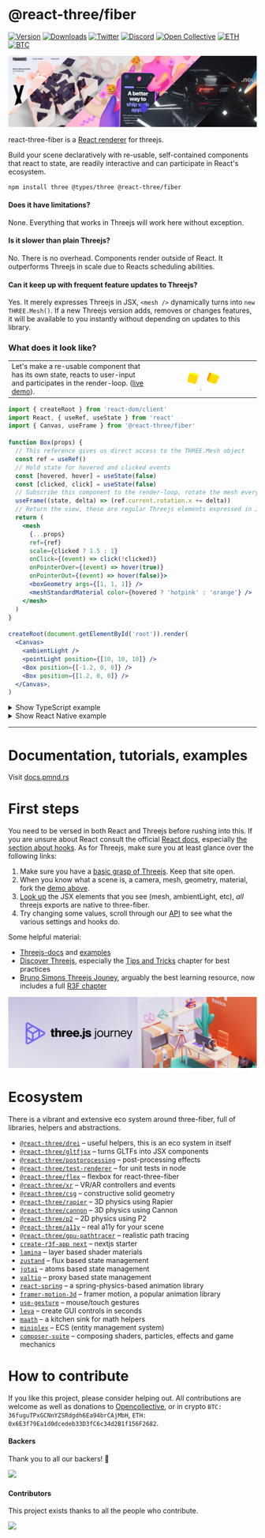 <h1>@react-three/fiber</h1>

[![Version](https://img.shields.io/npm/v/@react-three/fiber?style=flat&colorA=000000&colorB=000000)](https://npmjs.com/package/@react-three/fiber)
[![Downloads](https://img.shields.io/npm/dt/@react-three/fiber.svg?style=flat&colorA=000000&colorB=000000)](https://npmjs.com/package/@react-three/fiber)
[![Twitter](https://img.shields.io/twitter/follow/pmndrs?label=%40pmndrs&style=flat&colorA=000000&colorB=000000&logo=twitter&logoColor=000000)](https://twitter.com/pmndrs)
[![Discord](https://img.shields.io/discord/740090768164651008?style=flat&colorA=000000&colorB=000000&label=discord&logo=discord&logoColor=000000)](https://discord.gg/ZZjjNvJ)
[![Open Collective](https://img.shields.io/opencollective/all/react-three-fiber?style=flat&colorA=000000&colorB=000000)](https://opencollective.com/react-three-fiber)
[![ETH](https://img.shields.io/badge/ETH-f5f5f5?style=flat&colorA=000000&colorB=000000)](https://blockchain.com/eth/address/0x6E3f79Ea1d0dcedeb33D3fC6c34d2B1f156F2682)
[![BTC](https://img.shields.io/badge/BTC-f5f5f5?style=flat&colorA=000000&colorB=000000)](https://blockchain.com/btc/address/36fuguTPxGCNnYZSRdgdh6Ea94brCAjMbH)

<a href="https://docs.pmnd.rs/react-three-fiber/getting-started/examples"><img src="/docs/banner-r3f.jpg" /></a>

react-three-fiber is a <a href="https://reactjs.org/docs/codebase-overview.html#renderers">React renderer</a> for threejs.

Build your scene declaratively with re-usable, self-contained components that react to state, are readily interactive and can participate in React's ecosystem.

```bash
npm install three @types/three @react-three/fiber
```

#### Does it have limitations?

None. Everything that works in Threejs will work here without exception.

#### Is it slower than plain Threejs?

No. There is no overhead. Components render outside of React. It outperforms Threejs in scale due to Reacts scheduling abilities.

#### Can it keep up with frequent feature updates to Threejs?

Yes. It merely expresses Threejs in JSX, `<mesh />` dynamically turns into `new THREE.Mesh()`. If a new Threejs version adds, removes or changes features, it will be available to you instantly without depending on updates to this library.

### What does it look like?

<table>
  <tbody>
    <tr>
      <td>Let's make a re-usable component that has its own state, reacts to user-input and participates in the render-loop. (<a href="https://codesandbox.io/s/rrppl0y8l4?file=/src/App.js">live demo</a>).</td>
      <td>
        <a href="https://codesandbox.io/s/rrppl0y8l4">
          <img src="/docs/basic-app.gif" />
        </a>
      </td>
    </tr>
  </tbody>
</table>

```jsx
import { createRoot } from 'react-dom/client'
import React, { useRef, useState } from 'react'
import { Canvas, useFrame } from '@react-three/fiber'

function Box(props) {
  // This reference gives us direct access to the THREE.Mesh object
  const ref = useRef()
  // Hold state for hovered and clicked events
  const [hovered, hover] = useState(false)
  const [clicked, click] = useState(false)
  // Subscribe this component to the render-loop, rotate the mesh every frame
  useFrame((state, delta) => (ref.current.rotation.x += delta))
  // Return the view, these are regular Threejs elements expressed in JSX
  return (
    <mesh
      {...props}
      ref={ref}
      scale={clicked ? 1.5 : 1}
      onClick={(event) => click(!clicked)}
      onPointerOver={(event) => hover(true)}
      onPointerOut={(event) => hover(false)}>
      <boxGeometry args={[1, 1, 1]} />
      <meshStandardMaterial color={hovered ? 'hotpink' : 'orange'} />
    </mesh>
  )
}

createRoot(document.getElementById('root')).render(
  <Canvas>
    <ambientLight />
    <pointLight position={[10, 10, 10]} />
    <Box position={[-1.2, 0, 0]} />
    <Box position={[1.2, 0, 0]} />
  </Canvas>,
)
```

<details>
  <summary>Show TypeScript example</summary>
  
```bash
npm install @types/three
```

```tsx
import * as THREE from 'three'
import { createRoot } from 'react-dom/client'
import React, { useRef, useState } from 'react'
import { Canvas, useFrame, ThreeElements } from '@react-three/fiber'

function Box(props: ThreeElements['mesh']) {
  const ref = useRef<THREE.Mesh>(null!)
  const [hovered, hover] = useState(false)
  const [clicked, click] = useState(false)
  useFrame((state, delta) => (ref.current.rotation.x += delta))
  return (
    <mesh
      {...props}
      ref={ref}
      scale={clicked ? 1.5 : 1}
      onClick={(event) => click(!clicked)}
      onPointerOver={(event) => hover(true)}
      onPointerOut={(event) => hover(false)}>
      <boxGeometry args={[1, 1, 1]} />
      <meshStandardMaterial color={hovered ? 'hotpink' : 'orange'} />
    </mesh>
  )
}

createRoot(document.getElementById('root') as HTMLElement).render(
  <Canvas>
    <ambientLight />
    <pointLight position={[10, 10, 10]} />
    <Box position={[-1.2, 0, 0]} />
    <Box position={[1.2, 0, 0]} />
  </Canvas>,
)
```

Live demo: https://codesandbox.io/s/icy-tree-brnsm?file=/src/App.tsx

</details>

<details>
  <summary>Show React Native example</summary>

This example relies on react 18 and uses `expo-cli`, but you can create a bare project with their template or with the `react-native` CLI.

```bash
# Install expo-cli, this will create our app
npm install expo-cli -g
# Create app and cd into it
expo init my-app
cd my-app
# Install dependencies
npm install three @react-three/fiber@beta react@rc
# Start
expo start
```

Some configuration may be required to tell the Metro bundler about your assets if you use `useLoader` or Drei abstractions like `useGLTF` and `useTexture`:

```js
// metro.config.js
module.exports = {
  resolver: {
    sourceExts: ['js', 'jsx', 'json', 'ts', 'tsx', 'cjs'],
    assetExts: ['glb', 'png', 'jpg'],
  },
}
```

```tsx
import React, { useRef, useState } from 'react'
import { Canvas, useFrame } from '@react-three/fiber/native'
function Box(props) {
  const mesh = useRef(null)
  const [hovered, setHover] = useState(false)
  const [active, setActive] = useState(false)
  useFrame((state, delta) => (mesh.current.rotation.x += delta))
  return (
    <mesh
      {...props}
      ref={mesh}
      scale={active ? 1.5 : 1}
      onClick={(event) => setActive(!active)}
      onPointerOver={(event) => setHover(true)}
      onPointerOut={(event) => setHover(false)}>
      <boxGeometry args={[1, 1, 1]} />
      <meshStandardMaterial color={hovered ? 'hotpink' : 'orange'} />
    </mesh>
  )
}
export default function App() {
  return (
    <Canvas>
      <ambientLight />
      <pointLight position={[10, 10, 10]} />
      <Box position={[-1.2, 0, 0]} />
      <Box position={[1.2, 0, 0]} />
    </Canvas>
  )
}
```

</details>

---

# Documentation, tutorials, examples

Visit [docs.pmnd.rs](https://docs.pmnd.rs/react-three-fiber)

# First steps

You need to be versed in both React and Threejs before rushing into this. If you are unsure about React consult the official [React docs](https://reactjs.org/docs/getting-started.html), especially [the section about hooks](https://reactjs.org/docs/hooks-reference.html). As for Threejs, make sure you at least glance over the following links:

1. Make sure you have a [basic grasp of Threejs](https://threejs.org/docs/index.html#manual/en/introduction/Creating-a-scene). Keep that site open.
2. When you know what a scene is, a camera, mesh, geometry, material, fork the [demo above](https://github.com/pmndrs/react-three-fiber#what-does-it-look-like).
3. [Look up](https://threejs.org/docs/index.html#api/en/objects/Mesh) the JSX elements that you see (mesh, ambientLight, etc), _all_ threejs exports are native to three-fiber.
4. Try changing some values, scroll through our [API](https://docs.pmnd.rs/react-three-fiber) to see what the various settings and hooks do.

Some helpful material:

- [Threejs-docs](https://threejs.org/docs) and [examples](https://threejs.org/examples)
- [Discover Threejs](https://discoverthreejs.com), especially the [Tips and Tricks](https://discoverthreejs.com/tips-and-tricks) chapter for best practices
- [Bruno Simons Threejs Jouney](https://threejs-journey.com), arguably the best learning resource, now includes a full [R3F chapter](https://threejs-journey.com/lessons/what-are-react-and-react-three-fiber)

<a href="https://threejs-journey.com"><img src="/docs/banner-journey.jpg" /></a>

# Ecosystem

There is a vibrant and extensive eco system around three-fiber, full of libraries, helpers and abstractions.

- [`@react-three/drei`](https://github.com/pmndrs/drei) &ndash; useful helpers, this is an eco system in itself
- [`@react-three/gltfjsx`](https://github.com/pmndrs/gltfjsx) &ndash; turns GLTFs into JSX components
- [`@react-three/postprocessing`](https://github.com/pmndrs/react-postprocessing) &ndash; post-processing effects
- [`@react-three/test-renderer`](https://github.com/pmndrs/react-three-fiber/tree/master/packages/test-renderer) &ndash; for unit tests in node
- [`@react-three/flex`](https://github.com/pmndrs/react-three-flex) &ndash; flexbox for react-three-fiber
- [`@react-three/xr`](https://github.com/pmndrs/react-xr) &ndash; VR/AR controllers and events
- [`@react-three/csg`](https://github.com/pmndrs/react-three-csg) &ndash; constructive solid geometry
- [`@react-three/rapier`](https://github.com/pmndrs/react-three-rapier) &ndash; 3D physics using Rapier
- [`@react-three/cannon`](https://github.com/pmndrs/use-cannon) &ndash; 3D physics using Cannon
- [`@react-three/p2`](https://github.com/pmndrs/use-p2) &ndash; 2D physics using P2
- [`@react-three/a11y`](https://github.com/pmndrs/react-three-a11y) &ndash; real a11y for your scene
- [`@react-three/gpu-pathtracer`](https://github.com/pmndrs/react-three-gpu-pathtracer) &ndash; realistic path tracing
- [`create-r3f-app next`](https://github.com/pmndrs/react-three-next) &ndash; nextjs starter
- [`lamina`](https://github.com/pmndrs/lamina) &ndash; layer based shader materials
- [`zustand`](https://github.com/pmndrs/zustand) &ndash; flux based state management
- [`jotai`](https://github.com/pmndrs/jotai) &ndash; atoms based state management
- [`valtio`](https://github.com/pmndrs/valtio) &ndash; proxy based state management
- [`react-spring`](https://github.com/pmndrs/react-spring) &ndash; a spring-physics-based animation library
- [`framer-motion-3d`](https://www.framer.com/docs/three-introduction/) &ndash; framer motion, a popular animation library
- [`use-gesture`](https://github.com/pmndrs/react-use-gesture) &ndash; mouse/touch gestures
- [`leva`](https://github.com/pmndrs/leva) &ndash; create GUI controls in seconds
- [`maath`](https://github.com/pmndrs/maath) &ndash; a kitchen sink for math helpers
- [`miniplex`](https://github.com/hmans/miniplex) &ndash; ECS (entity management system)
- [`composer-suite`](https://github.com/hmans/composer-suite) &ndash; composing shaders, particles, effects and game mechanics

# How to contribute

If you like this project, please consider helping out. All contributions are welcome as well as donations to [Opencollective](https://opencollective.com/react-three-fiber), or in crypto `BTC: 36fuguTPxGCNnYZSRdgdh6Ea94brCAjMbH`, `ETH: 0x6E3f79Ea1d0dcedeb33D3fC6c34d2B1f156F2682`.

#### Backers

Thank you to all our backers! 🙏

<a href="https://opencollective.com/react-three-fiber#backers" target="_blank">
  <img src="https://opencollective.com/react-three-fiber/backers.svg?width=890"/>
</a>

#### Contributors

This project exists thanks to all the people who contribute.

<a href="https://github.com/pmndrs/react-three-fiber/graphs/contributors">
  <img src="https://opencollective.com/react-three-fiber/contributors.svg?width=890" />
</a>
